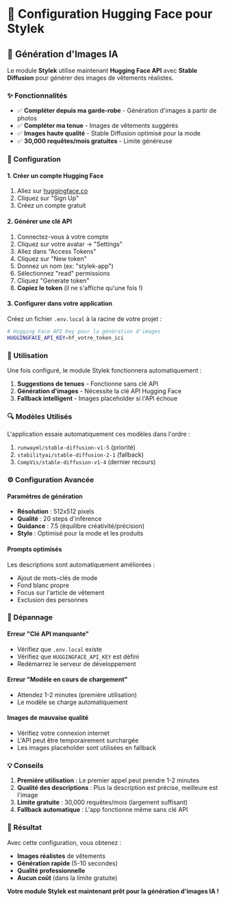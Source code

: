 # 🎨 Configuration Hugging Face pour Stylek

## 🚀 Génération d'Images IA

Le module **Stylek** utilise maintenant **Hugging Face API** avec **Stable Diffusion** pour générer des images de vêtements réalistes.

### ✨ Fonctionnalités

- ✅ **Compléter depuis ma garde-robe** - Génération d'images à partir de photos
- ✅ **Compléter ma tenue** - Images de vêtements suggérés
- ✅ **Images haute qualité** - Stable Diffusion optimisé pour la mode
- ✅ **30,000 requêtes/mois gratuites** - Limite généreuse

### 🔧 Configuration

#### 1. Créer un compte Hugging Face
1. Allez sur [huggingface.co](https://huggingface.co)
2. Cliquez sur "Sign Up" 
3. Créez un compte gratuit

#### 2. Générer une clé API
1. Connectez-vous à votre compte
2. Cliquez sur votre avatar → "Settings"
3. Allez dans "Access Tokens"
4. Cliquez sur "New token"
5. Donnez un nom (ex: "stylek-app")
6. Sélectionnez "read" permissions
7. Cliquez "Generate token"
8. **Copiez le token** (il ne s'affiche qu'une fois !)

#### 3. Configurer dans votre application
Créez un fichier `.env.local` à la racine de votre projet :

```bash
# Hugging Face API Key pour la génération d'images
HUGGINGFACE_API_KEY=hf_votre_token_ici
```

### 🎯 Utilisation

Une fois configuré, le module Stylek fonctionnera automatiquement :

1. **Suggestions de tenues** - Fonctionne sans clé API
2. **Génération d'images** - Nécessite la clé API Hugging Face
3. **Fallback intelligent** - Images placeholder si l'API échoue

### 🔍 Modèles Utilisés

L'application essaie automatiquement ces modèles dans l'ordre :

1. `runwayml/stable-diffusion-v1-5` (priorité)
2. `stabilityai/stable-diffusion-2-1` (fallback)
3. `CompVis/stable-diffusion-v1-4` (dernier recours)

### ⚙️ Configuration Avancée

#### Paramètres de génération
- **Résolution** : 512x512 pixels
- **Qualité** : 20 steps d'inférence
- **Guidance** : 7.5 (équilibre créativité/précision)
- **Style** : Optimisé pour la mode et les produits

#### Prompts optimisés
Les descriptions sont automatiquement améliorées :
- Ajout de mots-clés de mode
- Fond blanc propre
- Focus sur l'article de vêtement
- Exclusion des personnes

### 🚨 Dépannage

#### Erreur "Clé API manquante"
- Vérifiez que `.env.local` existe
- Vérifiez que `HUGGINGFACE_API_KEY` est défini
- Redémarrez le serveur de développement

#### Erreur "Modèle en cours de chargement"
- Attendez 1-2 minutes (première utilisation)
- Le modèle se charge automatiquement

#### Images de mauvaise qualité
- Vérifiez votre connexion internet
- L'API peut être temporairement surchargée
- Les images placeholder sont utilisées en fallback

### 💡 Conseils

1. **Première utilisation** : Le premier appel peut prendre 1-2 minutes
2. **Qualité des descriptions** : Plus la description est précise, meilleure est l'image
3. **Limite gratuite** : 30,000 requêtes/mois (largement suffisant)
4. **Fallback automatique** : L'app fonctionne même sans clé API

### 🎉 Résultat

Avec cette configuration, vous obtenez :
- **Images réalistes** de vêtements
- **Génération rapide** (5-10 secondes)
- **Qualité professionnelle** 
- **Aucun coût** (dans la limite gratuite)

**Votre module Stylek est maintenant prêt pour la génération d'images IA !**
